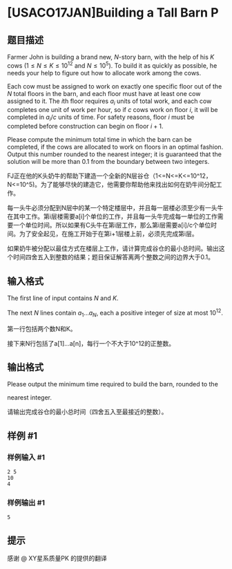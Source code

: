 # [USACO17JAN]Building a Tall Barn P

## 题目描述

Farmer John is building a brand new, $N$-story barn, with the help of his $K$ cows ($1 \leq N \leq K \leq 10^{12}$ and $N \leq 10^5$). To build it as quickly as possible, he needs your help to figure out how to allocate work among the cows.

Each cow must be assigned to work on exactly one specific floor out of the $N$ total floors in the barn, and each floor must have at least one cow assigned to it. The $i$th floor requires $a_i$ units of total work, and each cow completes one unit of work per hour, so if $c$ cows work on floor $i$, it will be completed in $a_i / c$ units of time. For safety reasons, floor $i$ must be completed before construction can begin on floor $i+1$.

Please compute the minimum total time in which the barn can be completed, if the cows are allocated to work on floors in an optimal fashion. Output this number rounded to the nearest integer; it is guaranteed that the solution will be more than 0.1 from the boundary between two integers.

FJ正在他的K头奶牛的帮助下建造一个全新的N层谷仓（1<=N<=K<=10^12，N<=10^5)。为了能够尽快的建造它，他需要你帮助他来找出如何在奶牛间分配工作。


每一头牛必须分配到N层中的某一个特定楼层中，并且每一层楼必须至少有一头牛在其中工作。第i层楼需要a[i]个单位的工作，并且每一头牛完成每一单位的工作需要一个单位时间。所以如果有C头牛在第i层工作，那么第i层需要a[i]/c个单位时间。为了安全起见，在施工开始于在第i+1层楼上前，必须先完成第i层。


如果奶牛被分配以最佳方式在楼层上工作，请计算完成谷仓的最小总时间。输出这个时间四舍五入到整数的结果；题目保证解答离两个整数之间的边界大于0.1。


## 输入格式

The first line of input contains $N$ and $K$.

The next $N$ lines contain $a_1 \ldots a_N$, each a positive integer of size at most $10^{12}$.

第一行包括两个数N和K。


接下来N行包括了a[1]...a[n]，每行一个不大于10^12的正整数。


## 输出格式

Please output the minimum time required to build the barn, rounded to the

nearest integer.

请输出完成谷仓的最小总时间（四舍五入至最接近的整数）。


## 样例 #1

### 样例输入 #1
```
2 5
10
4
```

### 样例输出 #1

```
5
```

## 提示

感谢 @ XY星系质量PK 的提供的翻译

